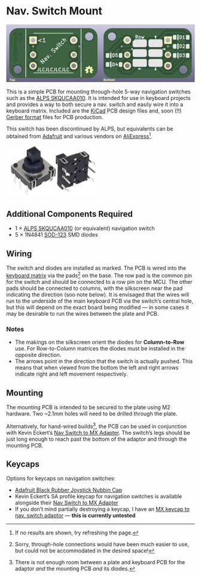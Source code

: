 # Nav. Switch Mount

![5-way Navigation Switch Mount](Images/nav-switch-mount.png)

This is a simple PCB for mounting through-hole 5-way navigation switches such as
the [ALPS SKQUCAA010]. It is intended for use in keyboard projects and provides
a way to both secure a nav. switch and easily wire it into a keyboard matrix.
Included are the [KiCad] PCB design files and, soon (!!) [Gerber format] files
for PCB production.

This switch has been discontinued by ALPS, but equivalents can be obtained from
[Adafruit][ada-504] and various vendors on [AliExpress][ali-SKQ][^1].

<img src="Images/5-five-way-switches.jpg" width="250" title="5-way Navigation Switches">


[^1]: If no results are shown, try refreshing the page.


## Additional Components Required

 * 1 × [ALPS SKQUCAA010] (or equivalent) navigation switch
 * 5 × 1N4841 [SOD-123] SMD diodes


## Wiring

The switch and diodes are installed as marked. The PCB is wired into the
[keyboard matrix] via the pads[^2] on the base. The row pad is the common pin
for the switch and should be connected to a row pin on the MCU. The other pads
should be connected to columns, with the silkscreen near the pad indicating the
direction (soo note below). It is envisaged that the wires will run to the
underside of the main keyboard PCB via the switch’s central hole, but this will
depend on the exact board being modified — in some cases it may be desirable to
run the wires between the plate and PCB.

### Notes

 * The makings on the silkscreen orient the diodes for **Column-to-Row** use.
   For Row-to-Column matrices the diodes must be installed in the opposite
   direction.
 * The arrows point in the direction that the switch is actually pushed. This
   means that when viewed from the bottom the left and right arrows indicate
   right and left movement respectively.


[^2]: Sorry, through-hole connections would have been much easier to use, but
could not be accommodated in the desired space!


## Mounting

The mounting PCB is intended to be secured to the plate using M2 hardware. Two
~2.1mm holes will need to be drilled through the plate.

Alternatively, for hand-wired builds[^3], the PCB can be used in conjunction
with Kevin Eckert’s [Nav Switch to MX Adapter][nav2mx]. The switch’s legs should
be just long enough to reach past the bottom of the adaptor and through the
mounting PCB.


[^3]: There is not enough room between a plate and keyboard PCB for the adaptor
*and* the mounting PCB *and* its diodes.


## Keycaps

Options for keycaps on navigation switches:

 * [Adafruit Black Rubber Joystick Nubbin Cap][ada-4697]
 * Kevin Eckert’s SA profile keycap for navigation switches is available
   alongside their [Nav Switch to MX Adapter][nav2mx]
 * If you don’t mind partially destroying a keycap, I have an [MX keycap to nav.
   switch adaptor][mx2nav] — **this is currently untested**



[ALPS SKQUCAA010]: https://tech.alpsalpine.com/e/products/detail/SKQUCAA010/
[KiCad]: https://www.kicad.org
[Gerber format]: https://en.wikipedia.org/wiki/Gerber_format
[ada-504]: https://www.adafruit.com/product/504
[ada-4697]: https://www.adafruit.com/product/4697
[ali-SKQ]: https://www.aliexpress.com/w/wholesale-SKQUCAA010.html?catId=0&SearchText=SKQUCAA010&spm=a2g0o.productlist.1000002.0
[SOD-123]: https://en.wikipedia.org/wiki/Small_Outline_Diode
[keyboard matrix]: https://www.pcbheaven.com/wikipages/How_Key_Matrices_Works/
[nav2mx]: https://www.thingiverse.com/thing:3958026
[mx2nav]: https://www.tinkercad.com/things/3gL4wvWRLj1?sharecode=r8TKDKdgjJ2txvJRraO-QcmJA2kGXZVvP2sOEYxu-jg
